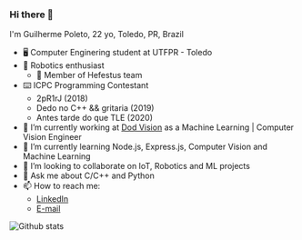 ### Hi there 👋

I'm Guilherme Poleto, 22 yo, Toledo, PR, Brazil
 
- 🖥️ Computer Enginering student at UTFPR - Toledo
- 🤖 Robotics enthusiast
  - 🦾 Member of Hefestus team
- ⌨️ ICPC Programming Contestant
  - 2pR1rJ (2018)
  - Dedo no C++ && gritaria (2019)
  - Antes tarde do que TLE (2020)
- 🔭 I’m currently working at [Dod Vision](https://dodvision.com/) as a Machine Learning | Computer Vision Engineer
- 🌱 I’m currently learning Node.js, Express.js, Computer Vision and Machine Learning
- 👯 I’m looking to collaborate on IoT, Robotics and ML projects
- 💬 Ask me about C/C++ and Python
- 📫 How to reach me:
  - [LinkedIn](https://www.linkedin.com/in/guilherme-poleto-0b9b9213a/)
  - [E-mail](mailto:gpoleto@alunos.utfpr.edu.br)

![Github stats](https://github-readme-stats.vercel.app/api?username=GPoleto27)
